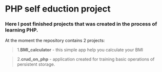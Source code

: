 # PHP self eduction project

### Here I post finished projects that was created in the process of learning PHP.

At the moment the repository contains 2 projects:

>1.**BMI_calculator** - this simple app help you calculate your BMI


>2.**crud_on_php** - application created for training basic operations of persistent storage.

